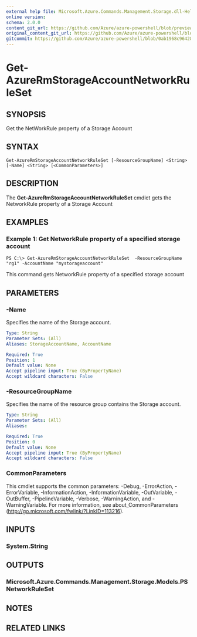 ```yaml
---
external help file: Microsoft.Azure.Commands.Management.Storage.dll-Help.xml
online version:
schema: 2.0.0
content_git_url: https://github.com/Azure/azure-powershell/blob/preview/src/ResourceManager/Storage/Commands.Management.Storage/help/Get-AzureRmStorageAccountNetworkRuleSet.md
original_content_git_url: https://github.com/Azure/azure-powershell/blob/preview/src/ResourceManager/Storage/Commands.Management.Storage/help/Get-AzureRmStorageAccountNetworkRuleSet.md
gitcommit: https://github.com/Azure/azure-powershell/blob/0ab1968c9642895683c4dd9266a166404dd563c8
---
```


# Get-AzureRmStorageAccountNetworkRuleSet

## SYNOPSIS
Get the NetWorkRule property of a Storage Account

## SYNTAX

```
Get-AzureRmStorageAccountNetworkRuleSet [-ResourceGroupName] <String> [-Name] <String> [<CommonParameters>]
```

## DESCRIPTION
The **Get-AzureRmStorageAccountNetworkRuleSet** cmdlet gets the NetworkRule property of a Storage Account

## EXAMPLES

### Example 1: Get NetworkRule property of a specified storage account
```
PS C:\> Get-AzureRmStorageAccountNetworkRuleSet  -ResourceGroupName "rg1" -AccountName "mystorageaccount"
```

This command gets NetworkRule property of a specified storage account

## PARAMETERS

### -Name
Specifies the name of the Storage account.

```yaml
Type: String
Parameter Sets: (All)
Aliases: StorageAccountName, AccountName

Required: True
Position: 1
Default value: None
Accept pipeline input: True (ByPropertyName)
Accept wildcard characters: False
```

### -ResourceGroupName
Specifies the name of the resource group contains the Storage account.

```yaml
Type: String
Parameter Sets: (All)
Aliases: 

Required: True
Position: 0
Default value: None
Accept pipeline input: True (ByPropertyName)
Accept wildcard characters: False
```

### CommonParameters
This cmdlet supports the common parameters: -Debug, -ErrorAction, -ErrorVariable, -InformationAction, -InformationVariable, -OutVariable, -OutBuffer, -PipelineVariable, -Verbose, -WarningAction, and -WarningVariable. For more information, see about_CommonParameters (http://go.microsoft.com/fwlink/?LinkID=113216).

## INPUTS

### System.String

## OUTPUTS

### Microsoft.Azure.Commands.Management.Storage.Models.PSNetworkRuleSet

## NOTES

## RELATED LINKS

